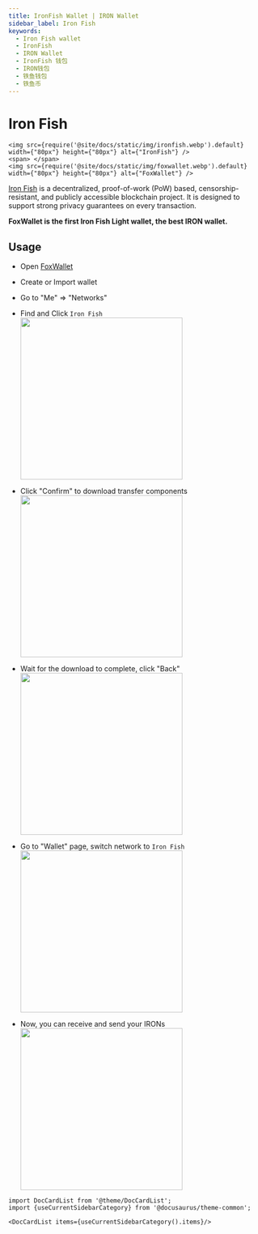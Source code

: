 ```yaml
---
title: IronFish Wallet | IRON Wallet
sidebar_label: Iron Fish
keywords:
  - Iron Fish wallet
  - IronFish
  - IRON Wallet
  - IronFish 钱包
  - IRON钱包
  - 铁鱼钱包
  - 铁鱼币
---
```


# Iron Fish

```mdx-code-block
<img src={require('@site/docs/static/img/ironfish.webp').default} width={"80px"} height={"80px"} alt={"IronFish"} />
<span> </span>
<img src={require('@site/docs/static/img/foxwallet.webp').default} width={"80px"} height={"80px"} alt={"FoxWallet"} />
```

[Iron Fish](https://ironfish.network/) is a decentralized, proof-of-work (PoW) based, censorship-resistant, and publicly accessible blockchain project. It is designed to support strong privacy guarantees on every transaction.

**FoxWallet is the first Iron Fish Light wallet, the best IRON wallet.**

## Usage

* Open [FoxWallet](https://foxwallet.com/download)
* Create or Import wallet
* Go to "Me" => "Networks"
* Find and Click `Iron Fish` 
  <img src="/img/docs/networks-ironfish.webp" width="320" />

* Click "Confirm" to download transfer components  
  <img src="/img/docs/ironfish-download.webp" width="320" />

* Wait for the download to complete, click "Back"
  <img src="/img/docs/ironfish-downloaded.webp" width="320" />

* Go to "Wallet" page, switch network to `Iron Fish`
  <img src="/img/docs/switch-to-ironfish.webp" width="320" />

* Now, you can receive and send your IRONs
  <img src="/img/docs/ironfish-wallet.webp" width="320" />

```mdx-code-block
import DocCardList from '@theme/DocCardList';
import {useCurrentSidebarCategory} from '@docusaurus/theme-common';

<DocCardList items={useCurrentSidebarCategory().items}/>
```  


